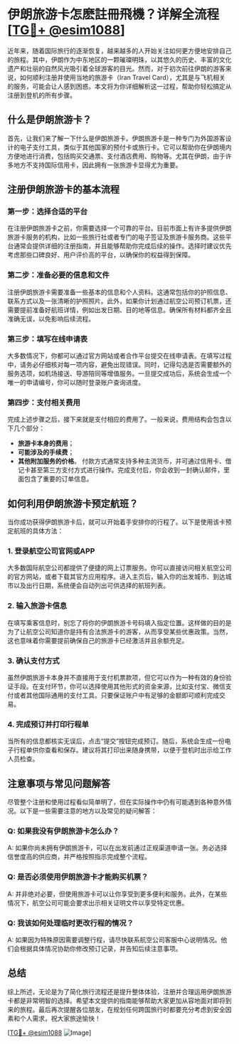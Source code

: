# 伊朗旅游卡怎麽註冊飛機？详解全流程[[TG💪+ @esim1088](https://t.me/s/esim1088)]

近年来，随着国际旅行的逐渐恢复，越来越多的人开始关注如何更方便地安排自己的旅程。其中，伊朗作为中东地区的一颗璀璨明珠，以其悠久的历史、丰富的文化遗产和壮丽的自然风光吸引着全球游客的目光。然而，对于初次前往伊朗的游客来说，如何顺利注册并使用当地的旅游卡（Iran Travel Card），尤其是与飞机相关的服务，可能会让人感到困惑。本文将为你详细解析这一过程，帮助你轻松搞定从注册到登机的所有步骤。

## 什么是伊朗旅游卡？

首先，让我们来了解一下什么是伊朗旅游卡。伊朗旅游卡是一种专门为外国游客设计的电子支付工具，类似于其他国家的预付卡或旅行卡。它可以帮助你在伊朗境内方便地进行消费，包括购买交通票、支付酒店费用、购物等。尤其在伊朗，由于许多地方不支持国际信用卡，因此拥有一张旅游卡显得尤为重要。

## 注册伊朗旅游卡的基本流程

### 第一步：选择合适的平台

在注册伊朗旅游卡之前，你需要选择一个可靠的平台。目前市面上有许多提供伊朗旅游卡服务的机构，比如一些旅行社或者专门的电子签证及旅游卡服务商。这些平台通常会提供详细的注册指南，并且能够帮助你完成后续的操作。选择时建议优先考虑那些口碑良好、用户评价高的平台，以确保你的权益得到保障。

### 第二步：准备必要的信息和文件

注册伊朗旅游卡需要准备一些基本的信息和个人资料。这通常包括你的护照信息、联系方式以及一张清晰的护照照片。此外，如果你计划通过航空公司预订机票，还需要提前准备好航班详情，例如出发日期、目的地等信息。确保所有材料都齐全且准确无误，以免影响后续流程。

### 第三步：填写在线申请表

大多数情况下，你都可以通过官方网站或者合作平台提交在线申请表。在填写过程中，请务必仔细核对每一项内容，避免出现错误。同时，记得勾选是否需要额外的服务选项，如机场接送、导游陪同等增值服务。一旦提交成功后，系统会生成一个唯一的申请编号，你可以随时登录账户查询进度。

### 第四步：支付相关费用

完成上述步骤之后，接下来就是支付相应的费用了。一般来说，费用结构会包含以下几个部分：
- **旅游卡本身的费用**；
- **可能涉及的手续费**；
- **其他附加服务的价格**。
付款方式通常支持多种主流货币，并可通过信用卡、借记卡甚至第三方支付方式进行操作。完成支付后，你会收到一封确认邮件，里面包含了重要的订单信息。

## 如何利用伊朗旅游卡预定航班？

当你成功获得伊朗旅游卡后，就可以开始着手安排你的行程了。以下是使用该卡预定航班的具体方法：

### 1. 登录航空公司官网或APP

大多数国际航空公司都提供了便捷的网上订票服务。你可以直接访问相关航空公司的官方网站，或者下载其官方应用程序。进入主页后，输入你的出发城市、到达城市以及出行日期，系统便会自动列出可供选择的航班列表。

### 2. 输入旅游卡信息

在填写乘客信息时，别忘了将你的伊朗旅游卡号码填入指定位置。这样做的目的是为了让航空公司知道你是持有合法旅游卡的游客，从而享受某些优惠政策。当然，这也意味着你需要提前确保自己的旅游卡已经激活并且余额充足。

### 3. 确认支付方式

虽然伊朗旅游卡本身并不直接用于支付机票款项，但它可以作为一种有效的身份验证手段。在支付环节，你可以选择使用其他形式的资金来源，比如支付宝、微信支付或者其他国际通用的支付工具。只要保证账户中有足够的金额即可顺利完成交易。

### 4. 完成预订并打印行程单

当所有的信息都核实无误后，点击“提交”按钮完成预订。随后，系统会生成一份电子行程单供你查看和保存。建议将其打印出来随身携带，以便于登机时出示给工作人员检查。

## 注意事项与常见问题解答

尽管整个注册和使用过程看似简单明了，但在实际操作中仍有可能遇到各种意外情况。以下是一些需要注意的地方以及常见的疑问解答：

### Q: 如果我没有伊朗旅游卡怎么办？
A: 如果你尚未拥有伊朗旅游卡，可以在出发前通过正规渠道申请一张。务必选择信誉度高的供应商，并严格按照指示完成整个流程。

### Q: 是否必须使用伊朗旅游卡才能购买机票？
A: 并非绝对必要，但使用旅游卡可以让你享受到更多便利和服务。此外，在某些情况下，航空公司可能会要求出示相关证明文件以享受特定优惠。

### Q: 我该如何处理临时更改行程的情况？
A: 如果因为特殊原因需要调整行程，请尽快联系航空公司客服中心说明情况。他们会根据具体情况协助你修改预订记录，并告知后续注意事项。

## 总结

综上所述，无论是为了简化旅行流程还是提升整体体验，注册并合理运用伊朗旅游卡都是非常明智的选择。希望本文提供的指南能够帮助大家更加从容地面对即将到来的旅程。最后再次提醒各位朋友，在规划任何跨国旅行时都要充分考虑到安全因素和个人需求，祝大家旅途愉快！

[[TG💪+ @esim1088](https://t.me/s/esim1088) ![Image](https://i.postimg.cc/4NQfJmqS/Snipaste-2025-05-13-00-14-12.png)]